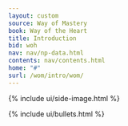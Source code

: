 ```yaml
---
layout: custom
source: Way of Mastery
book: Way of the Heart
title: Introduction
bid: woh
nav: nav/np-data.html
contents: nav/contents.html
home: "#"
surl: /wom/intro/wom/
---
```


<div class="custom-side-image">
  {% include ui/side-image.html %}
</div>

{% include ui/bullets.html %}

